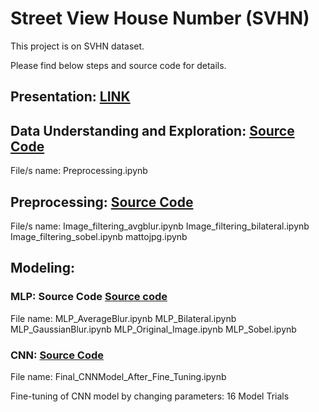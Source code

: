 # Street View House Number (SVHN)

This project is on SVHN dataset.

Please find below steps and source code for details.

## Presentation: [LINK](https://drive.google.com/open?id=1HftpBzf57WIzFVniEhogLCU38IltCEjr)

## Data Understanding and Exploration: [Source Code](https://github.com/rawatjyoti0110/Machine-Learning/tree/master/Preprocessing)
File/s name: Preprocessing.ipynb

## Preprocessing: [Source Code](https://github.com/rawatjyoti0110/Machine-Learning/tree/master/Preprocessing)
File/s name: Image_filtering_avgblur.ipynb
Image_filtering_bilateral.ipynb
Image_filtering_sobel.ipynb
mattojpg.ipynb
## Modeling:

### MLP: Source Code [Source code](https://github.com/rawatjyoti0110/Machine-Learning/tree/master/MLP)
File name: MLP_AverageBlur.ipynb
	   MLP_Bilateral.ipynb
	   MLP_GaussianBlur.ipynb
   	   MLP_Original_Image.ipynb
           MLP_Sobel.ipynb

### CNN: [Source Code](https://github.com/rawatjyoti0110/Machine-Learning/tree/master/CNN)
File name: Final_CNNModel_After_Fine_Tuning.ipynb

Fine-tuning of CNN model by changing parameters: 16 Model Trials

